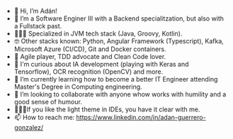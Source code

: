 - 👋 Hi, I’m Adán!
- 👀 I’m a Software Enginer III with a Backend specialitzation, but also with a Fullstack past.
- 🧙🏻‍♂️ Specialized in JVM tech stack (Java, Groovy, Kotlin).
- 🤓 Other stacks known: Python, Angular Framework (Typescript), Kafka, Microsoft Azure (CI/CD), Git and Docker containers.
- 🤠 Agile player, TDD advocate and Clean Code lover.
- 🧪 I'm curious about IA development (playing with Keras and Tensorflow), OCR recognition (OpenCV) and more.
- 🌱 I’m currently learning how to become a better IT Engineer attending Master's Degree in Computing engineering.
- 💞️ I’m looking to collaborate with anyone whow works with humility and a good sense of humour.
- 🙅🏻‍♂️If you like the light theme in IDEs, you have it clear with me.
- 📫 How to reach me: https://www.linkedin.com/in/adan-guerrero-gonzalez/

<!---
warriorwithin12/warriorwithin12 is a ✨ special ✨ repository because its `README.md` (this file) appears on your GitHub profile.
You can click the Preview link to take a look at your changes.
--->
